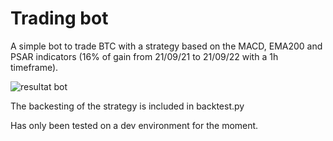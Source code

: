 # Trading bot
A simple bot to trade BTC with a strategy based on the MACD, EMA200 and PSAR indicators (16% of gain from 21/09/21 to 21/09/22 with a 1h timeframe).

![resultat bot](https://user-images.githubusercontent.com/114066016/191578089-0530f079-1afc-45ff-b19d-67303023f683.PNG)

The backesting of the strategy is included in backtest.py

Has only been tested on a dev environment for the moment.

